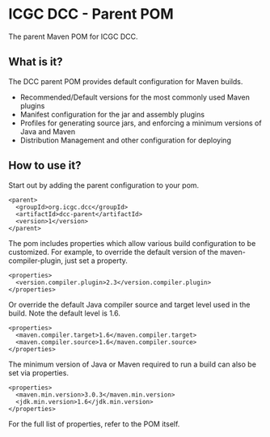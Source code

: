 ICGC DCC - Parent POM
=================
The parent Maven POM for ICGC DCC.

What is it?
-----------
The DCC parent POM provides default configuration for Maven builds.
 
* Recommended/Default versions for the most commonly used Maven plugins
* Manifest configuration for the jar and assembly plugins
* Profiles for generating source jars, and enforcing a minimum versions of 
  Java and Maven
* Distribution Management and other configuration for deploying

How to use it?
--------------
Start out by adding the parent configuration to your pom.

    <parent>
      <groupId>org.icgc.dcc</groupId>
      <artifactId>dcc-parent</artifactId>
      <version>1</version>
    </parent>

The pom includes properties which allow various build configuration to be 
customized.  For example, to override the default version of the
maven-compiler-plugin, just set a property.

    <properties>
      <version.compiler.plugin>2.3</version.compiler.plugin>
    </properties>

Or override the default Java compiler source and target level used in the build.
Note the default level is 1.6.

    <properties>
      <maven.compiler.target>1.6</maven.compiler.target>
      <maven.compiler.source>1.6</maven.compiler.source>
    </properties>

The minimum version of Java or Maven required to run a build can also be set via
properties.

    <properties>
      <maven.min.version>3.0.3</maven.min.version>
      <jdk.min.version>1.6</jdk.min.version>
    </properties>

For the full list of properties, refer to the POM itself.

